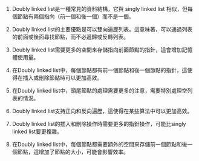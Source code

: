 

1. Doubly linked list是一種常見的資料結構，它與 singly linked list 相似，但每個節點有兩個指向（前一個和後一個）而不是一個。

2. Doubly linked list的主要優點是可以雙向遍歷列表。這意味著，可以通過列表的前面或後面尋找節點，而不必遞歸或反轉列表。

3. Doubly linked list需要更多的空間來存儲指向前面節點的指針，這會增加記憶體使用量。

4. 在Doubly linked list中，每個節點都有前一個節點和後一個節點的指針，這使得在插入或刪除節點時可以更加高效。

5. 在Doubly linked list中，頭尾節點的處理需要更多的注意，需要特別處理空列表的情況。

6. Doubly linked list支持正向和反向遍歷，這使得在某些算法中可以更加高效。

7. Doubly linked list的插入和刪除操作時需要更多的指針操作，可能比singly linked list要更複雜。

8. 在Doubly linked list中，每個節點都需要額外的空間來存儲前一個節點和後一個節點，這增加了節點的大小，可能會影響效率。